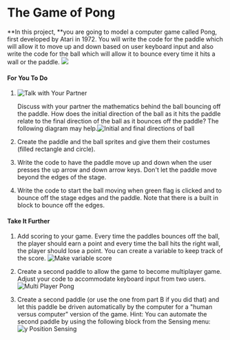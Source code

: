 # The Game of Pong

**In this project, **you are going to model a computer game called Pong, first developed by Atari in 1972. You will write the code for the paddle which will allow it to move up and down based on user keyboard input and also write the code for the ball which will allow it to bounce every time it hits a wall or the paddle. ![](http://bjc.edc.org/bjc-r/img/1-introduction/Pong_img/pongAnimation.gif)

#### For You To Do

1. ![](http://bjc.edc.org/bjc-r/img/icons/talk-with-your-partner.png "Talk with Your Partner")

   Discuss with your partner the mathematics behind the ball bouncing off the paddle. How does the initial direction of the ball as it hits the paddle relate to the final direction of the ball as it bounces off the paddle? The following diagram may help.![](http://bjc.edc.org/bjc-r/img/1-introduction/Pong_img/Bounce.png "Initial and final directions of ball")

2. Create the paddle and the ball sprites and give them their costumes \(filled rectangle and circle\).
3. Write the code to have the paddle move up and down when the user presses the up arrow and down arrow keys. Don't let the paddle move beyond the edges of the stage.
4. Write the code to start the ball moving when green flag is clicked and to bounce off the stage edges and the paddle. Note that there is a built in block to bounce off the edges.

#### Take It Further

1. Add scoring to your game. Every time the paddles bounces off the ball, the player should earn a point and every time the ball hits the right wall, the player should lose a point. You can create a variable to keep track of the score. ![](http://bjc.edc.org/bjc-r/img/1-introduction/Pong_img/ScoreVariable.png "Make variable score")

2. Create a second paddle to allow the game to become multiplayer game. Adjust your code to accommodate keyboard input from two users. ![](http://bjc.edc.org/bjc-r/img/1-introduction/Pong_img/TwoPlayer.png "Multi Player Pong")

3. Create a second paddle \(or use the one from part B if you did that\) and let this paddle be driven automatically by the computer for a "human versus computer" version of the game. Hint: You can automate the second paddle by using the following block from the Sensing menu: ![](http://bjc.edc.org/bjc-r/img/1-introduction/Pong_img/yPositionofBallSensing.png "y Position Sensing")



